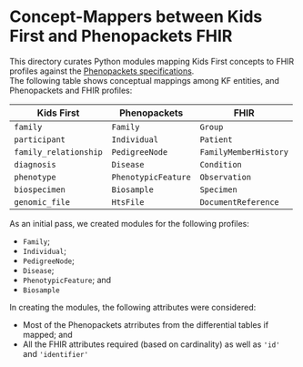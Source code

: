 # Concept-Mappers between Kids First and Phenopackets FHIR

This directory curates Python modules mapping Kids First concepts to FHIR profiles against the [Phenopackets specifications](https://aehrc.github.io/fhir-phenopackets-ig/index.html).  
The following table shows conceptual mappings among KF entities, and Phenopackets and FHIR profiles:

| Kids First            | Phenopackets        | FHIR                  |
|-----------------------|---------------------|-----------------------|
| `family`              | `Family`            | `Group`               |
| `participant`         | `Individual`        | `Patient`             |
| `family_relationship` | `PedigreeNode`      | `FamilyMemberHistory` |
| `diagnosis`           | `Disease`           | `Condition`           |
| `phenotype`           | `PhenotypicFeature` | `Observation`         |
| `biospecimen`         | `Biosample`         | `Specimen`            |
| `genomic_file`        | `HtsFile`           | `DocumentReference`   |

As an initial pass, we created modules for the following profiles:

- `Family`;
- `Individual`;
- `PedigreeNode`;
- `Disease`;
- `PhenotypicFeature`; and
- `Biosample`

In creating the modules, the following attributes were considered:

- Most of the Phenopackets atrributes from the differential tables if mapped; and
- All the FHIR attributes required (based on cardinality) as well as `'id'` and `'identifier'`
